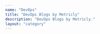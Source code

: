 ```yaml
---
name: "DevOps"
title: "DevOps Blogs by Metricly"
description: "DevOps Blogs by Metricly."
layout: "category"
---
```

